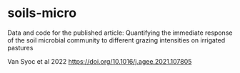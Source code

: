 # soils-micro

Data and code for the published article: Quantifying the immediate response of the soil microbial community to different grazing intensities on irrigated pastures

Van Syoc et al 2022
https://doi.org/10.1016/j.agee.2021.107805
